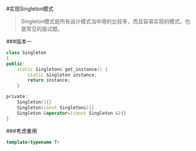 #实现Singleton模式
> Singleton模式是所有设计模式当中用的比较多，而且容易实现的模式。也是常见的面试题。

###版本一

```c++
class Singleton 
{
public:
    static Singleton& get_instance() {
        static Singleton instance;
        return instance;
    }

private：
    Singleton(){}
    Singleton(const Singleton&){}
    Singleton &operator=(const Singleton &){}    
}
```

###考虑重用

```c++
template<typename T>


```
